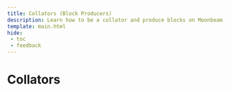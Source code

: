 ```yaml
---
title: Collators (Block Producers)
description: Learn how to be a collator and produce blocks on Moonbeam, including requirements, setting up accounts, bonding and joining the collator pool, FAQs, and more. 
template: main.html
hide: 
 - toc
 - feedback
---
```


<h1 class='subsection-title'>Collators</h1>
<div class='subsection-wrapper'></div>